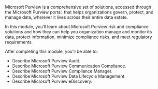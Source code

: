 
Microsoft Purview is a comprehensive set of solutions, accessed through the Microsoft Purview portal, that helps organizations govern, protect, and manage data, wherever it lives across their entire data estate.

In this module, you'll learn about Microsoft Purview risk and compliance solutions and how they can help you organization manage and monitor its data, protect information, minimize compliance risks, and meet regulatory requirements.

After completing this module, you'll be able to:

- Describe Microsoft Purview Audit.
- Describe Microsoft Purview Communication Compliance.
- Describe Microsoft Purview Compliance Manager.
- Describe Microsoft Purview Data Lifecycle Management.
- Describe Microsoft Purview eDiscovery.
